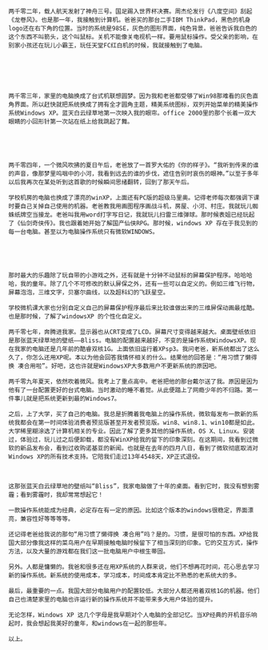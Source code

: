     两千零二年，载人航天发射了神舟三号。国足踢入世界杯决赛。周杰伦发行《八度空间》刮起《龙卷风》。也是那一年，我接触到计算机。爸爸买的那台二手IBM ThinkPad，黑色的机身logo还在右下角的位置。当时的系统是98SE，灰色的图形界面，纯色背景。爸爸告诉我白色的这个东西不叫箭头，这个叫鼠标。关机不能像关电视机一样。要用鼠标操作。受父亲的影响，在别家小孩还在玩儿小霸王，玩任天堂FC红白机的时候，我就接触到了电脑。






    两千零三年，家里的电脑换成了台式机联想圆梦。因为我和老爸都受够了Win98那难看的灰色直角界面。所以赶快就把系统换成了拥有全才圆角主题，精美系统图标，双列开始菜单的精美操作系统Windows XP。蓝天白云绿草地第一次映入我的眼帘。office 2000里的那个长着一双大眼睛的小回形针第一次站在纸上给我跳起了舞。





    两千零四年，一个微风吹拂的夏日午后，老爸放了一首罗大佑的《你的样子》。“我听到传来的谁的声音，像那梦里呜咽中的小河，我看到远去的谁的步伐，遮住告别时哀伤的眼神。”以至于多年以后我再次在某处听到这首歌的时候瞬间思绪翻转，回到了那天午后。

    学校机房的电脑也换成了漂亮的winXP，上面还有PC版的超级马里奥。记得老师每次都强调下课时要自己关掉自己使用的机器。老爸教我用画图程序画战斗机，房屋、小河、村庄。我就玩儿蜘蛛纸牌空当接龙。老爸叫我用word打字写日记，我就玩儿扫雷三维弹球。那时候表姐已经玩起了《仙剑奇侠传》。我也跟着她开始了解国产仙侠RPG。那时候，windows XP 存在于我见到的每一台电脑。甚至以为电脑操作系统只有微软WINDOWS。





    那时最大的乐趣除了玩自带的小游戏之外，还有就是十分钟不动鼠标的屏幕保护程序。哈哈哈哈，我的童年。除了几个不可修改的默认屏保之外，还有一些可以自定义的。例如三维飞行物，屏幕泡泡，三维文字，贝塞尔曲线，以及超科幻的飞跃星空。

    学校微机课大家也分别自定义自己的屏幕保护程序最后来比较谁做出来的三维屏保动画最炫酷。也是那时候，了解了windowsXP 的个性化自定义。

    两千零七年，奔腾进我家。显示器也从CRT变成了LCD。屏幕尺寸变得越来越大。桌面壁纸依旧是那张蓝天绿草地的壁纸——Bliss。电脑的配置越来越好，不变的是操作系统WindowsXP。现在我家的电脑还是几年前的酷睿双核1G。上面依旧运行着XPsp3。我问老爸，新系统都出了这么久了，你怎么还用XP呢。本以为他会回答我情怀相关的什么。结果他的回答是：“用习惯了懒得换 凑合用啦”。好吧，这也许就是WindowsXP大多数用户不更新系统的原因吧。

    两千零九年夏天，依然吹着微风。我考上了重点高中。老爸把他的那台戴尔送了我。原因是因为他有了一台配置更好的台式电脑。当时激动的睡不着觉。从此便踏上了网瘾少年的不归路。第一件事儿就是把系统更新到最的Windows7。

    之后，上了大学，买了自己的电脑。我总是折腾着我电脑上的操作系统，微软每发布一款新的系统我都会在第一时间体验消费者预览版甚至开发者预览版。win8、win8.1、win10都是如此。大学稀里糊涂选了计算机相关的专业。因此了解了更多其他的操作系统，OS X、Linux。安装过，体验过，玩儿过之后便卸载，都没有WinXP给我的留下的印象深刻。在这期间，我看到过微软的新品发布会，看到过收购诺基亚的新闻。也就是在去年的四月八日，看到了微软彻底取消对Windows XP的所有技术支持。它陪我们走过13年4548天，XP正式退役。



    这那张蓝天白云绿草地的壁纸叫“Bliss”，我家电脑做了十年的桌面。看到它时，我没有想到雾霾；看到雾霾时，我却常常想起它！

    一款操作系统能成为经典，必定存在有一定的原因。比如这个版本的windows很稳定，界面漂亮，兼容性好等等等等。

    还记得老爸给我说的那句“用习惯了懒得换 凑合用”吗？是的。习惯，是很可怕的东西。XP给我国大部分像我这样的菜鸟用户在早期接触电脑时候留下了相当深刻的印象。它的交互方式，操作方法，以及大量的游戏都在我们这一批电脑用户中根生蒂固。

    另外。人都是慵懒的。我爸和很多还在用XP系统的人群来说，他们不想再花时间，花心思去学习新的操作系统。新系统的使用成本，学习成本，时间成本肯定比不熟悉的老系统大的多。

    最后，最重要的一点。我国大部分电脑用户的配置较低。大部分人都还用着双核1G的机器。他们自己也清楚家里的电脑也许运行新的操作系统并不能带来多大用户体验的提升。

    无论怎样，Windows XP 这几个字母是我早期对个人电脑的全部记忆。当XP经典的开机音乐响起时，我会想起我美好的童年，和windows在一起的那些年。

    以上。
